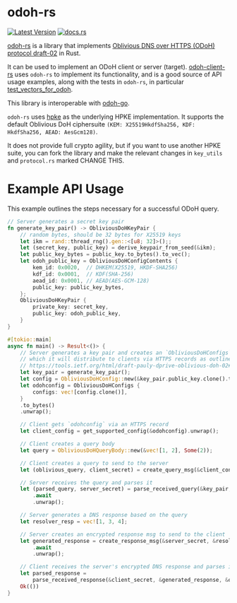 # odoh-rs

[![Latest Version]][crates.io]
[![docs.rs](https://docs.rs/odoh-rs/badge.svg)](https://docs.rs/odoh-rs)

[Latest Version]: https://img.shields.io/crates/v/odoh-rs.svg
[crates.io]: https://crates.io/crates/odoh-rs

[odoh-rs] is a library that implements [Oblivious DNS over HTTPS (ODoH) protocol draft-02] in Rust.

It can be used to implement an ODoH client or server (target).
[odoh-client-rs] uses `odoh-rs` to implement its functionality, and is a good source of API usage examples, along with the tests in `odoh-rs`, in particular [test_vectors_for_odoh].

This library is interoperable with [odoh-go].

`odoh-rs` uses [hpke] as the underlying HPKE implementation. It supports the default Oblivious DoH ciphersuite
`(KEM: X25519HkdfSha256, KDF: HkdfSha256, AEAD: AesGcm128)`.

It does not provide full crypto agility, but if you want to use another HPKE suite, you can fork the library and make the relevant changes in `key_utils` and `protocol.rs` marked CHANGE THIS.

[odoh-rs]: https://github.com/cloudflare/odoh-rs/
[Oblivious DNS over HTTPS (ODoH) protocol draft-02]: https://tools.ietf.org/html/draft-pauly-dprive-oblivious-doh-02
[odoh-client-rs]: https://github.com/cloudflare/odoh-client-rs/
[odoh-go]: https://github.com/cloudflare/odoh-go
[test_vectors_for_odoh]: https://github.com/cloudflare/odoh-rs/src/protocol.rs#L639
[hpke]: https://docs.rs/hpke/0.3.1/hpke/index.html
[protocol.rs]: https://github.com/cloudflare/odoh-rs/src/protocol.rs

# Example API Usage

This example outlines the steps necessary for a successful ODoH query.

```rust
// Server generates a secret key pair
fn generate_key_pair() -> ObliviousDoHKeyPair {
    // random bytes, should be 32 bytes for X25519 keys
    let ikm = rand::thread_rng().gen::<[u8; 32]>();;
    let (secret_key, public_key) = derive_keypair_from_seed(&ikm);
    let public_key_bytes = public_key.to_bytes().to_vec();
    let odoh_public_key = ObliviousDoHConfigContents {
        kem_id: 0x0020,  // DHKEM(X25519, HKDF-SHA256)
        kdf_id: 0x0001,  // KDF(SHA-256)
        aead_id: 0x0001, // AEAD(AES-GCM-128)
        public_key: public_key_bytes,
    };
    ObliviousDoHKeyPair {
        private_key: secret_key,
        public_key: odoh_public_key,
    }
}

#[tokio::main]
async fn main() -> Result<()> {
    // Server generates a key pair and creates an `ObliviousDoHConfigs` struct from it
    // which it will distribute to clients via HTTPS records as outlined in the draft:
    // https://tools.ietf.org/html/draft-pauly-dprive-oblivious-doh-02#section-5
    let key_pair = generate_key_pair();
    let config = ObliviousDoHConfig::new(&key_pair.public_key.clone().to_bytes().unwrap()).unwrap();
    let odohconfig = ObliviousDoHConfigs {
        configs: vec![config.clone()],
    }
    .to_bytes()
    .unwrap();

    // Client gets `odohconfig` via an HTTPS record
    let client_config = get_supported_config(&odohconfig).unwrap();

    // Client creates a query body
    let query = ObliviousDoHQueryBody::new(&vec![1, 2], Some(2));

    // Client creates a query to send to the server
    let (oblivious_query, client_secret) = create_query_msg(&client_config, &query).unwrap();

    // Server receives the query and parses it
    let (parsed_query, server_secret) = parse_received_query(&key_pair, &oblivious_query)
        .await
        .unwrap();

    // Server generates a DNS response based on the query
    let resolver_resp = vec![1, 3, 4];

    // Server creates an encrypted response msg to send to the client
    let generated_response = create_response_msg(&server_secret, &resolver_resp, None, &query)
        .await
        .unwrap();

    // Client receives the server's encrypted DNS response and parses it to recover the plaintext DNS response.
    let parsed_response =
        parse_received_response(&client_secret, &generated_response, &query).unwrap();
    Ok(())
}

```
